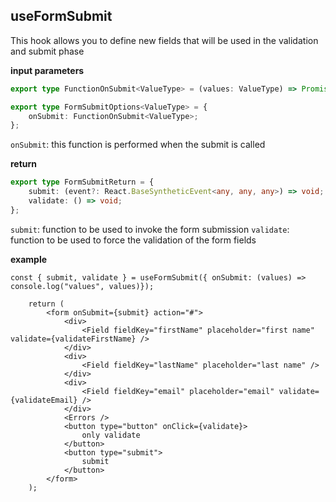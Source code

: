 
## useFormSubmit

This hook allows you to define new fields that will be used in the validation and submit phase

**input parameters**

```ts
export type FunctionOnSubmit<ValueType> = (values: ValueType) => Promise<void> | void;

export type FormSubmitOptions<ValueType> = {
    onSubmit: FunctionOnSubmit<ValueType>;
};
```

`onSubmit`: this function is performed when the submit is called

**return**

```ts
export type FormSubmitReturn = {
    submit: (event?: React.BaseSyntheticEvent<any, any, any>) => void;
    validate: () => void;
};
```

`submit`: function to be used to invoke the form submission
`validate`: function to be used to force the validation of the form fields


**example**

```tsx
const { submit, validate } = useFormSubmit({ onSubmit: (values) => console.log("values", values)});

    return (
        <form onSubmit={submit} action="#">
            <div>
                <Field fieldKey="firstName" placeholder="first name" validate={validateFirstName} />
            </div>
            <div>
                <Field fieldKey="lastName" placeholder="last name" />
            </div>
            <div>
                <Field fieldKey="email" placeholder="email" validate={validateEmail} />
            </div>
            <Errors />
            <button type="button" onClick={validate}>
                only validate
            </button>
            <button type="submit">
                submit
            </button>
        </form>
    );

```